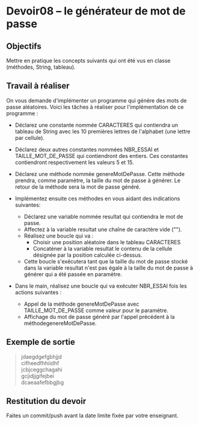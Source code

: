 # Devoir08 – le générateur de mot de passe
## Objectifs
Mettre en pratique les concepts suivants qui ont été vus en classe (méthodes, String, tableau).

## Travail à réaliser
On vous demande d'implémenter un programme qui génère des mots de passe aléatoires. Voici les tâches à réaliser pour l'implémentation de ce programme :

- Déclarez une  constante  nommée CARACTERES qui  contiendra un  tableau de  String  avec  les 10 premières lettres de l'alphabet (une lettre par cellule).
- Déclarez  deux  autres  constantes  nommées NBR_ESSAI et TAILLE_MOT_DE_PASSE qui  contiendront  des entiers. Ces constantes contiendront respectivement les valeurs 5 et 15.
- Déclarez une méthode nommée genereMotDePasse. Cette méthode prendra, comme paramètre, la taille du mot de passe à générer. Le retour de la méthode sera la mot de passe généré.
- Implémentez ensuite ces méthodes en vous aidant des indications suivantes:
  * Déclarez une variable nommée resultat qui contiendra le mot de passe.
  * Affectez à la variable resultat une chaîne de caractère vide ("").
  * Réalisez une boucle qui va :
    * Choisir une position aléatoire dans le tableau CARACTERES
    * Concaténer à la variable resultat le contenu de la cellule désignée par la position calculée ci-dessus.
  * Cette boucle s'exécutera tant que la taille du mot de passe stocké dans la variable resultat n'est pas égale à la taille du mot de passe à générer qui a été passée en paramètre.

- Dans le main, réalisez une boucle qui va exécuter NBR_ESSAI fois les actions suivantes : 
  * Appel de la méthode genereMotDePasse avec TAILLE_MOT_DE_PASSE comme valeur pour le paramètre.
  * Affichage du mot de passe généré par l'appel précédent à la méthodegenereMotDePasse.

## Exemple de sortie

>jdaegdgefgbhjjd <br>
>cifheedfhhiidhf <br>
>jcbjceggchagahi <br>
>gcjidjjgifejbei <br>
>dcaeaafefbbgjbg <br>


## Restitution du devoir
Faites un commit/push avant la date limite fixée par votre enseignant.
